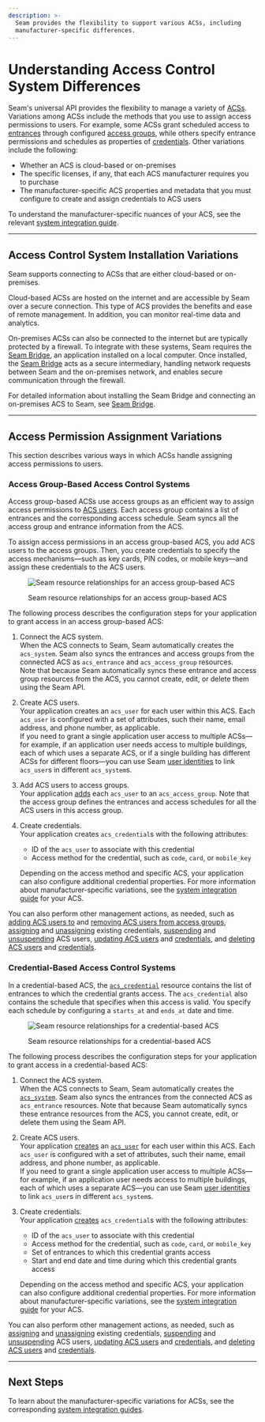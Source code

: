 ```yaml
---
description: >-
  Seam provides the flexibility to support various ACSs, including
  manufacturer-specific differences.
---
```


# Understanding Access Control System Differences

Seam's universal API provides the flexibility to manage a variety of [ACSs](../../products/access-systems/). Variations among ACSs include the methods that you use to assign access permissions to users. For example, some ACSs grant scheduled access to [entrances](retrieving-entrance-details.md) through configured [access groups](../../products/access-systems/assigning-users-to-access-groups.md), while others specify entrance permissions and schedules as properties of [credentials](managing-credentials.md). Other variations include the following:

* Whether an ACS is cloud-based or on-premises
* The specific licenses, if any, that each ACS manufacturer requires you to purchase
* The manufacturer-specific ACS properties and metadata that you must configure to create and assign credentials to ACS users

To understand the manufacturer-specific nuances of your ACS, see the relevant [system integration guide](../../device-and-system-integration-guides/overview.md#access-control-systems).

***

## Access Control System Installation Variations

Seam supports connecting to ACSs that are either cloud-based or on-premises.

Cloud-based ACSs are hosted on the internet and are accessible by Seam over a secure connection. This type of ACS provides the benefits and ease of remote management. In addition, you can monitor real-time data and analytics.

On-premises ACSs can also be connected to the internet but are typically protected by a firewall. To integrate with these systems, Seam requires the [Seam Bridge](../seam-bridge.md), an application installed on a local computer. Once installed, the [Seam Bridge](../seam-bridge.md) acts as a secure intermediary, handling network requests between Seam and the on-premises network, and enables secure communication through the firewall.

For detailed information about installing the Seam Bridge and connecting an on-premises ACS to Seam, see [Seam Bridge](../seam-bridge.md).

***

## Access Permission Assignment Variations

This section describes various ways in which ACSs handle assigning access permissions to users.

### Access Group-Based Access Control Systems

Access group-based ACSs use access groups as an efficient way to assign access permissions to [ACS users](../../products/access-systems/user-management.md). Each access group contains a list of entrances and the corresponding access schedule. Seam syncs all the access group and entrance information from the ACS.

To assign access permissions in an access group-based ACS, you add ACS users to the access groups. Then, you create credentials to specify the access mechanisms—such as key cards, PIN codes, or mobile keys—and assign these credentials to the ACS users.

<figure><img src="../../.gitbook/assets/acs-arch-access-group-based.png" alt="Seam resource relationships for an access group-based ACS"><figcaption><p>Seam resource relationships for an access group-based ACS</p></figcaption></figure>

The following process describes the configuration steps for your application to grant access in an access group-based ACS:

1. Connect the ACS system.\
   When the ACS connects to Seam, Seam automatically creates the `acs_system`. Seam also syncs the entrances and access groups from the connected ACS as `acs_entrance` and `acs_access_group` resources.\
   Note that because Seam automatically syncs these entrance and access group resources from the ACS, you cannot create, edit, or delete them using the Seam API.
2. Create ACS users.\
   Your application creates an `acs_user` for each user within this ACS. Each `acs_user` is configured with a set of attributes, such their name, email address, and phone number, as applicable.\
   If you need to grant a single application user access to multiple ACSs—for example, if an application user needs access to multiple buildings, each of which uses a separate ACS, or if a single building has different ACSs for different floors—you can use Seam [user identities](../../api-clients/user\_identities/) to link `acs_user`s in different `acs_system`s.
3. Add ACS users to access groups.\
   Your application [adds](../../products/access-systems/assigning-users-to-access-groups.md#add-a-user-to-an-access-group) each `acs_user` to an `acs_access_group`. Note that the access group defines the entrances and access schedules for all the ACS users in this access group.
4.  Create credentials.\
    Your application creates `acs_credential`s with the following attributes:

    * ID of the `acs_user` to associate with this credential
    * Access method for the credential, such as `code`, `card`, or `mobile_key`

    Depending on the access method and specific ACS, your application can also configure additional credential properties. For more information about manufacturer-specific variations, see the [system integration guide](../../device-and-system-integration-guides/overview.md#access-control-systems) for your ACS.

You can also perform other management actions, as needed, such as [adding ACS users to](../../products/access-systems/assigning-users-to-access-groups.md#add-an-acs-user-to-an-access-group) and [removing ACS users from access groups](../../products/access-systems/assigning-users-to-access-groups.md#remove-an-acs-user-from-an-access-group), [assigning](assigning-credentials-to-users.md#assign-a-credential-to-a-user) and [unassigning](assigning-credentials-to-users.md#unassign-a-credential-from-a-user) existing credentials, [suspending](../../products/access-systems/suspending-and-unsuspending-users.md#suspend-an-acs-user) and [unsuspending](../../products/access-systems/suspending-and-unsuspending-users.md#unsuspend-an-acs-user) ACS users, [updating ACS users](../../products/access-systems/user-management.md#update-a-user) and [credentials](../../api/acs/credentials/update.md), and [deleting ACS users](../../products/access-systems/user-management.md#delete-a-user) and [credentials](managing-credentials.md#delete-a-credential).

### Credential-Based Access Control Systems

In a credential-based ACS, the [`acs_credential`](../../api/acs/credentials/) resource contains the list of entrances to which the credential grants access. The `acs_credential` also contains the schedule that specifies when this access is valid. You specify each schedule by configuring a `starts_at` and `ends_at` date and time.

<figure><img src="../../.gitbook/assets/acs-arch-credential-based.png" alt="Seam resource relationships for a credential-based ACS"><figcaption><p>Seam resource relationships for a credential-based ACS</p></figcaption></figure>

The following process describes the configuration steps for your application to grant access in a credential-based ACS:

1. Connect the ACS system.\
   When the ACS connects to Seam, Seam automatically creates the [`acs_system`](../../api/acs/systems/). Seam also syncs the entrances from the connected ACS as `acs_entrance` resources. Note that because Seam automatically syncs these entrance resources from the ACS, you cannot create, edit, or delete them using the Seam API.
2. Create ACS users.\
   Your application [creates](../../products/access-systems/user-management.md#create-a-user) an [`acs_user`](../../api/acs/users/) for each user within this ACS. Each `acs_user` is configured with a set of attributes, such their name, email address, and phone number, as applicable.\
   If you need to grant a single application user access to multiple ACSs—for example, if an application user needs access to multiple buildings, each of which uses a separate ACS—you can use Seam [user identities](../../api-clients/user\_identities/) to link `acs_user`s in different `acs_system`s.
3.  Create credentials.\
    Your application [creates](managing-credentials.md#create-a-credential-for-a-user) `acs_credential`s with the following attributes:

    * ID of the `acs_user` to associate with this credential
    * Access method for the credential, such as `code`, `card`, or `mobile_key`
    * Set of entrances to which this credential grants access
    * Start and end date and time during which this credential grants access

    Depending on the access method and specific ACS, your application can also configure additional credential properties. For more information about manufacturer-specific variations, see the [system integration guide](../../device-and-system-integration-guides/overview.md#access-control-systems) for your ACS.

You can also perform other management actions, as needed, such as [assigning](assigning-credentials-to-users.md#assign-a-credential-to-a-user) and [unassigning](assigning-credentials-to-users.md#unassign-a-credential-from-a-user) existing credentials, [suspending](../../products/access-systems/suspending-and-unsuspending-users.md#suspend-an-acs-user) and [unsuspending](../../products/access-systems/suspending-and-unsuspending-users.md#unsuspend-an-acs-user) ACS users, [updating ACS users](../../products/access-systems/user-management.md#update-a-user) and [credentials](../../api/acs/credentials/update.md), and [deleting ACS users](../../products/access-systems/user-management.md#delete-a-user) and [credentials](managing-credentials.md#delete-a-credential).

***

## Next Steps

To learn about the manufacturer-specific variations for ACSs, see the corresponding [system integration guides](../../device-and-system-integration-guides/overview.md#access-control-systems).
